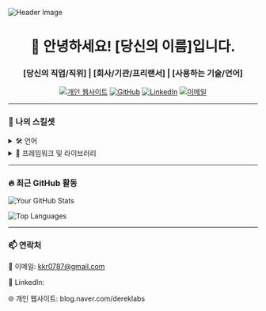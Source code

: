 ![Header Image](/path/to/header_image.png)

<h1 align="center">👋 안녕하세요! <strong>[당신의 이름]</strong>입니다.</h1>
<h3 align="center">[당신의 직업/직위] | [회사/기관/프리랜서] | [사용하는 기술/언어]</h3>

<p align="center">
  <a href="https://blog.naver.com/dereklabs"><img src="https://img.shields.io/badge/-Website-FF7139?style=flat&logo=Google-Chrome&logoColor=white" alt="개인 웹사이트"></a>
  <a href="https://github.com/kwonkyungryul"><img src="https://img.shields.io/badge/-GitHub-181717?style=flat&logo=github&logoColor=white" alt="GitHub"></a>
  <a href="#"><img src="https://img.shields.io/badge/-LinkedIn-0A66C2?style=flat&logo=linkedin&logoColor=white" alt="LinkedIn"></a>
  <a href="mailto:kkr0787@gmail.com"><img src="https://img.shields.io/badge/-Email-D14836?style=flat&logo=Gmail&logoColor=white" alt="이메일"></a>
</p>

---

### 🌟 나의 스킬셋

<details>
<summary>🛠 언어</summary>
<p>
  [JAVA] • [JAVASCRIPT] • [FLUTTER]
</p>
</details>

<details>
<summary>🔧 프레임워크 및 라이브러리</summary>
<p>
  [SpringBoot/Mybatis] • [JPA]
</p>
</details>

<!-- <details>
<summary>💻 도구 및 기술</summary>
<p>
  [도구/기술1] • [도구/기술2] • [도구/기술3]
</p>
</details> -->

---

### 🔥 최근 GitHub 활동

![Your GitHub Stats](https://github-readme-stats.vercel.app/api?username=kwonkyungryul&show_icons=true&theme=dracula)

![Top Languages](https://github-readme-stats.vercel.app/api/top-langs/?username=kwonkyungryul&layout=compact&theme=dracula)

---

### 📫 연락처

📧 이메일: kkr0787@gmail.com

🔗 LinkedIn: 

🌐 개인 웹사이트: blog.naver.com/dereklabs

